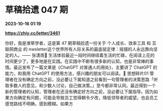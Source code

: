 # 草稿拾遗 047 期

**2023-10-16 01:19**

**https://zhiy.cc/letter/3461**

你好，我是潦草学者，这是第 47 期草稿拾遗一份关于 个人成长、效率工具 和 互联网商业 的 nwsletter这个世界所有人际关系的最底层定律：摇摆的人永远靠向坚定的人。—— 张潇雨🍻 生活体验最近一段时间继续着生活的忙碌，在阅读上花的时间更少了，更多地是在实践。在实践中不断有很多新的认知，也是非常棒的事情。最近发布了一篇文章是《ChatGPT 对普通人的用处》，主要讲了 ChatGPT 的能力，和我用 ChatGPT 的使用方法，感兴趣的朋友可以阅读。🤔 思想碎片01 管理者在没有确定方向之前，没必要让下属知道之前看到一句管理者的决策思路「听取多数人的意见，和少数人讨论，自己做决策。」至今都非常认同。最近得到一个新的管理者的认知，管理者在还没有确定好方向之前，没必要让下属指导。因为如果方向确定有问题，可能会导致员工觉得朝令夕改，降低领导者的威望。也会员工感觉路线不明确，感到模糊。如果方